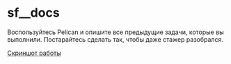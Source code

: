 # sf__docs

Воспользуйтесь Pelican и опишите все предыдущие задачи, которые вы выполнили. Постарайтесь сделать так, чтобы даже стажер разобрался.

[Скриншот работы](https://github.com/slavnyj/sf__docs/blob/main/Screenshot_pelican.png)
